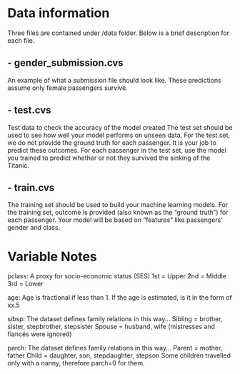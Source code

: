 # Data information
Three files are contained under /data folder. Below is a brief description for
each file.

## - gender_submission.cvs

An example of what a submission file should look like.
These predictions assume only female passengers survive.

## - test.cvs

Test data to check the accuracy of the model created
The test set should be used to see how well your model performs on unseen data.
For the test set, we do not provide the ground truth for each passenger.
It is your job to predict these outcomes. For each passenger in the test set,
use the model you trained to predict whether or not they survived the sinking
of the Titanic.

## - train.cvs

The training set should be used to build your machine learning models.
For the training set, outcome is provided (also known as the “ground truth”)
for each passenger. Your model will be based on “features” like passengers’
gender and class.

# Variable Notes

pclass: A proxy for socio-economic status (SES)
1st = Upper
2nd = Middle
3rd = Lower

age: Age is fractional if less than 1. If the age is estimated, is it in the form of xx.5

sibsp: The dataset defines family relations in this way...
Sibling = brother, sister, stepbrother, stepsister
Spouse = husband, wife (mistresses and fiancés were ignored)

parch: The dataset defines family relations in this way...
Parent = mother, father
Child = daughter, son, stepdaughter, stepson
Some children travelled only with a nanny, therefore parch=0 for them.
